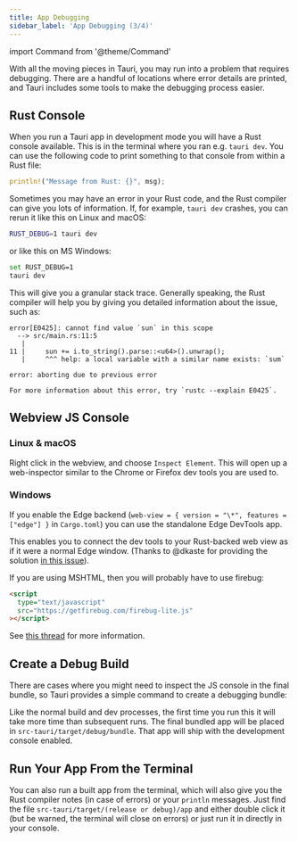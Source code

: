 ```yaml
---
title: App Debugging
sidebar_label: 'App Debugging (3/4)'
---
```


import Command from '@theme/Command'

With all the moving pieces in Tauri, you may run into a problem that requires debugging. There are a handful of locations where error details are printed, and Tauri includes some tools to make the debugging process easier.

## Rust Console

When you run a Tauri app in development mode you will have a Rust console available. This is in the terminal where you ran e.g. `tauri dev`. You can use the following code to print something to that console from within a Rust file:

```rust
println!("Message from Rust: {}", msg);
```

Sometimes you may have an error in your Rust code, and the Rust compiler can give you lots of information. If, for example, `tauri dev` crashes, you can rerun it like this on Linux and macOS:

```sh
RUST_DEBUG=1 tauri dev
```

or like this on MS Windows:

```sh
set RUST_DEBUG=1
tauri dev
```

This will give you a granular stack trace. Generally speaking, the Rust compiler will help you by
giving you detailed information about the issue, such as:

```
error[E0425]: cannot find value `sun` in this scope
  --> src/main.rs:11:5
   |
11 |     sun += i.to_string().parse::<u64>().unwrap();
   |     ^^^ help: a local variable with a similar name exists: `sum`

error: aborting due to previous error

For more information about this error, try `rustc --explain E0425`.
```

## Webview JS Console

### Linux & macOS

Right click in the webview, and choose `Inspect Element`. This will open up a web-inspector similar to the Chrome or Firefox dev tools you are used to.

### Windows

If you enable the Edge backend (`web-view = { version = "\*", features = ["edge"] }` in `Cargo.toml`) you can use the standalone Edge DevTools app.

This enables you to connect the dev tools to your Rust-backed web view as if it were a normal Edge window. (Thanks to @dkaste for providing the solution [in this issue](https://github.com/Boscop/web-view/issues/88#issuecomment-552464137)).

If you are using MSHTML, then you will probably have to use firebug:

```html
<script
  type="text/javascript"
  src="https://getfirebug.com/firebug-lite.js"
></script>
```

See [this thread](https://github.com/zserge/webview/blob/master/README.md#debugging-and-development-tips) for more information.

## Create a Debug Build

There are cases where you might need to inspect the JS console in the final bundle, so Tauri provides a simple command to create a debugging bundle:


<Command name="build --debug" />

Like the normal build and dev processes, the first time you run this it will take more time than subsequent runs. The final bundled app will be placed in `src-tauri/target/debug/bundle`. That app will ship with the development console enabled.

## Run Your App From the Terminal

You can also run a built app from the terminal, which will also give you the Rust compiler notes (in case of errors) or your `println` messages. Just find the file `src-tauri/target/(release or debug)/app` and either double click it (but be warned, the terminal will close on errors) or just run it in directly in your console.
